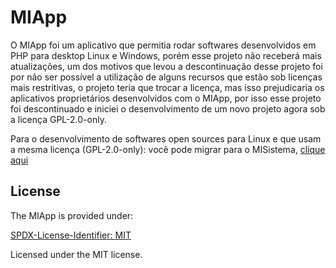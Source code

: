 # MIApp

O MIApp foi um aplicativo que permitia rodar softwares desenvolvidos em PHP para desktop Linux e Windows, porém esse projeto não receberá mais atualizações, um dos motivos que levou a descontinuação desse projeto foi por não ser possível a utilização de alguns recursos que estão sob licenças mais restritivas, o projeto teria que trocar a licença, mas isso prejudicaria os aplicativos proprietários desenvolvidos com o MIApp, por isso esse projeto foi descontinuado e iniciei o desenvolvimento de um novo projeto agora sob a licença GPL-2.0-only.

Para o desenvolvimento de softwares open sources para Linux e que usam a mesma licença (GPL-2.0-only): você pode migrar para o MISistema, [clique aqui](https://www.mestredainfo.com.br/2024/07/misistema.html)

## License

The MIApp is provided under:

[SPDX-License-Identifier: MIT](https://spdx.org/licenses/MIT.html)

Licensed under the MIT license.
